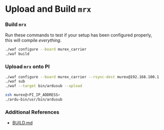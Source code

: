 # Upload and Build `mrx`


### Build `mrx`
Run these commands to test if your setup has been configured properly, this will compile *everything*.
```sh
./waf configure --board murex_carrier
./waf build
```

### Upload `mrx` onto PI
```sh
./waf configure --board murex_carrier --rsync-dest murex@192.168.100.1:/home/murex/ardu-bin/ --static
./waf sub
./waf --target bin/ardusub --upload

ssh murex@<PI_IP_ADDRESS>
./ardu-bin/usr/bin/ardusub
```

### Additional References
- [BUILD.md](https://github.com/ArduPilot/ardupilot/blob/master/BUILD.md)